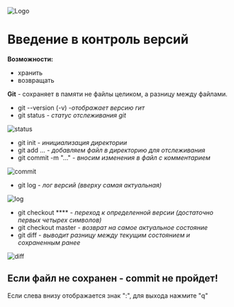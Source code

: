 ![Logo](image-1.png)
# Введение в контроль версий

__Возможности:__
* хранить
* возвращать

**Git** - сохраняет в памяти не файлы целиком, а разницу между файлами.

* git --version (-v)     _-отображает версию гит_
* git status - _статус отслеживания git_

![status](image-2.png)
* git init - _инициализация директории_
* git add ... - _добавляем файл в директорию для отслеживания_
* git commit -m "..." - _вносим изменения в файл с комментарием_

![commit](image-3.png)
* git log - _лог версий (вверху самая актуальная)_

![log](image-4.png)
* git checkout **** - _переход к определенной версии (достаточно первых четырех символов)_
* git checkout master - _возврат на самое актуальное состояние_
* git diff - _выводит разницу между текущим состоянием и сохраненным ранее_


![diff](image-5.png)


## Если файл не сохранен - commit не пройдет!

Если слева внизу отображается знак ":", для выхода нажмите "q"